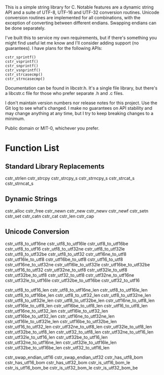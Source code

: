 This is a simple string library for C. Notable features are a dynamic string API and a suite of UTF-8, UTF-16 and
UTF-32 conversion routines. Unicode conversion routines are implemented for all combinations, with the exception of
converting between different endians. Swapping endians can be done separately.

I've built this to service my own requirements, but if there's something you might find useful let me know and I'll
consider adding support (no guarantees). I have plans for the following APIs:

    cstr_sprintf()
    cstr_vsprintf()
    cstr_snprintf()
    cstr_vsnprintf()
    cstr_strcasecmp()
    cstr_strncasecmp()
    
Documentation can be found in libcstr.h. It's a single file library, but there's a libcstr.c file for those who
prefer separate .h and .c files.

I don't maintain version numbers nor release notes for this project. Use the Git log to see what's changed. I make
no guarantees on API stability and may change anything at any time, but I try to keep breaking changes to a minimum.

Public domain or MIT-0, whichever you prefer.


Function List
=============
Standard Library Replacements
-----------------------------
cstr_strlen
cstr_strcpy
cstr_strcpy_s
cstr_strncpy_s
cstr_strcat_s
cstr_strncat_s

Dynamic Strings
---------------
cstr_alloc
cstr_free
cstr_newn
cstr_new
cstr_newv
cstr_newf
cstr_setn
cstr_set
cstr_catn
cstr_cat
cstr_len
cstr_cap

Unicode Conversion
------------------
cstr_utf8_to_utf16ne
cstr_utf8_to_utf16le
cstr_utf8_to_utf16be
cstr_utf8_to_utf16
cstr_utf8_to_utf32ne
cstr_utf8_to_utf32le
cstr_utf8_to_utf32be
cstr_utf8_to_utf32
cstr_utf16ne_to_utf8
cstr_utf16le_to_utf8
cstr_utf16be_to_utf8
cstr_utf16_to_utf8
cstr_utf16ne_to_utf32ne
cstr_utf16le_to_utf32le
cstr_utf16be_to_utf32be
cstr_utf16_to_utf32
cstr_utf32ne_to_utf8
cstr_utf32le_to_utf8
cstr_utf32be_to_utf8
cstr_utf32_to_utf8
cstr_utf32ne_to_utf16ne
cstr_utf32le_to_utf16le
cstr_utf32be_to_utf16be
cstr_utf32_to_utf16

cstr_utf8_to_utf16_len
cstr_utf8_to_utf16ne_len
cstr_utf8_to_utf16le_len
cstr_utf8_to_utf16be_len
cstr_utf8_to_utf32_len
cstr_utf8_to_utf32ne_len
cstr_utf8_to_utf32le_len
cstr_utf8_to_utf32be_len
cstr_utf16ne_to_utf8_len
cstr_utf16le_to_utf8_len
cstr_utf16be_to_utf8_len
cstr_utf16_to_utf8_len
cstr_utf16ne_to_utf32_len
cstr_utf16le_to_utf32_len
cstr_utf16be_to_utf32_len
cstr_utf16ne_to_utf32ne_len
cstr_utf16le_to_utf32le_len
cstr_utf16be_to_utf32be_len
cstr_utf16_to_utf32_len
cstr_utf32ne_to_utf8_len
cstr_utf32le_to_utf8_len
cstr_utf32be_to_utf8_len
cstr_utf32_to_utf8_len
cstr_utf32ne_to_utf16_len
cstr_utf32le_to_utf16_len
cstr_utf32be_to_utf16_len
cstr_utf32ne_to_utf16ne_len
cstr_utf32le_to_utf16le_len
cstr_utf32be_to_utf16be_len
cstr_utf32_to_utf16_len

cstr_swap_endian_utf16
cstr_swap_endian_utf32
cstr_has_utf8_bom
cstr_has_utf16_bom
cstr_has_utf32_bom
cstr_is_utf16_bom_le
cstr_is_utf16_bom_be
cstr_is_utf32_bom_le
cstr_is_utf32_bom_be
